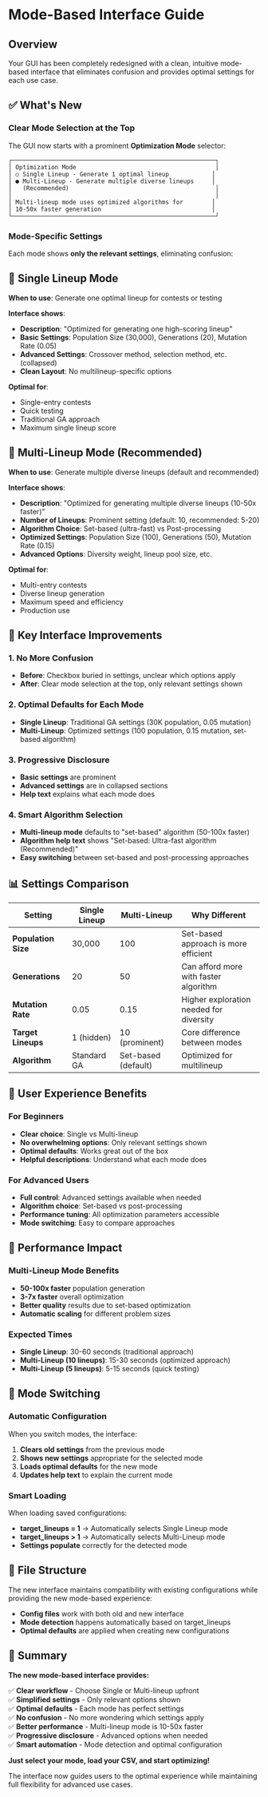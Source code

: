 # Mode-Based Interface Guide

## Overview

Your GUI has been completely redesigned with a clean, intuitive mode-based interface that eliminates confusion and provides optimal settings for each use case.

## ✅ What's New

### **Clear Mode Selection at the Top**

The GUI now starts with a prominent **Optimization Mode** selector:

```
┌─────────────────────────────────────────────────────────┐
│ Optimization Mode                                       │
│ ○ Single Lineup - Generate 1 optimal lineup            │
│ ● Multi-Lineup - Generate multiple diverse lineups     │
│   (Recommended)                                         │
│                                                         │
│ Multi-lineup mode uses optimized algorithms for        │
│ 10-50x faster generation                               │
└─────────────────────────────────────────────────────────┘
```

### **Mode-Specific Settings**

Each mode shows **only the relevant settings**, eliminating confusion:

## 🎯 Single Lineup Mode

**When to use**: Generate one optimal lineup for contests or testing

**Interface shows**:
- **Description**: "Optimized for generating one high-scoring lineup"
- **Basic Settings**: Population Size (30,000), Generations (20), Mutation Rate (0.05)
- **Advanced Settings**: Crossover method, selection method, etc. (collapsed)
- **Clean Layout**: No multilineup-specific options

**Optimal for**:
- Single-entry contests
- Quick testing
- Traditional GA approach
- Maximum single lineup score

## 🚀 Multi-Lineup Mode (Recommended)

**When to use**: Generate multiple diverse lineups (default and recommended)

**Interface shows**:
- **Description**: "Optimized for generating multiple diverse lineups (10-50x faster)"
- **Number of Lineups**: Prominent setting (default: 10, recommended: 5-20)
- **Algorithm Choice**: Set-based (ultra-fast) vs Post-processing
- **Optimized Settings**: Population Size (100), Generations (50), Mutation Rate (0.15)
- **Advanced Options**: Diversity weight, lineup pool size, etc.

**Optimal for**:
- Multi-entry contests
- Diverse lineup generation
- Maximum speed and efficiency
- Production use

## 🔧 Key Interface Improvements

### **1. No More Confusion**
- **Before**: Checkbox buried in settings, unclear which options apply
- **After**: Clear mode selection at the top, only relevant settings shown

### **2. Optimal Defaults for Each Mode**
- **Single Lineup**: Traditional GA settings (30K population, 0.05 mutation)
- **Multi-Lineup**: Optimized settings (100 population, 0.15 mutation, set-based algorithm)

### **3. Progressive Disclosure**
- **Basic settings** are prominent
- **Advanced settings** are in collapsed sections
- **Help text** explains what each mode does

### **4. Smart Algorithm Selection**
- **Multi-lineup mode** defaults to "set-based" algorithm (50-100x faster)
- **Algorithm help text** shows "Set-based: Ultra-fast algorithm (Recommended)"
- **Easy switching** between set-based and post-processing approaches

## 📊 Settings Comparison

| Setting | Single Lineup | Multi-Lineup | Why Different |
|---------|---------------|--------------|---------------|
| **Population Size** | 30,000 | 100 | Set-based approach is more efficient |
| **Generations** | 20 | 50 | Can afford more with faster algorithm |
| **Mutation Rate** | 0.05 | 0.15 | Higher exploration needed for diversity |
| **Target Lineups** | 1 (hidden) | 10 (prominent) | Core difference between modes |
| **Algorithm** | Standard GA | Set-based (default) | Optimized for multilineup |

## 🎨 User Experience Benefits

### **For Beginners**
- **Clear choice**: Single vs Multi-lineup
- **No overwhelming options**: Only relevant settings shown
- **Optimal defaults**: Works great out of the box
- **Helpful descriptions**: Understand what each mode does

### **For Advanced Users**
- **Full control**: Advanced settings available when needed
- **Algorithm choice**: Set-based vs post-processing
- **Performance tuning**: All optimization parameters accessible
- **Mode switching**: Easy to compare approaches

## 🚀 Performance Impact

### **Multi-Lineup Mode Benefits**
- **50-100x faster** population generation
- **3-7x faster** overall optimization
- **Better quality** results due to set-based optimization
- **Automatic scaling** for different problem sizes

### **Expected Times**
- **Single Lineup**: 30-60 seconds (traditional approach)
- **Multi-Lineup (10 lineups)**: 15-30 seconds (optimized approach)
- **Multi-Lineup (5 lineups)**: 5-15 seconds (quick testing)

## 🔄 Mode Switching

### **Automatic Configuration**
When you switch modes, the interface:
1. **Clears old settings** from the previous mode
2. **Shows new settings** appropriate for the selected mode
3. **Loads optimal defaults** for the new mode
4. **Updates help text** to explain the current mode

### **Smart Loading**
When loading saved configurations:
- **target_lineups = 1** → Automatically selects Single Lineup mode
- **target_lineups > 1** → Automatically selects Multi-Lineup mode
- **Settings populate** correctly for the detected mode

## 📁 File Structure

The new interface maintains compatibility with existing configurations while providing the new mode-based experience:

- **Config files** work with both old and new interface
- **Mode detection** happens automatically based on target_lineups
- **Optimal defaults** are applied when creating new configurations

## 🎉 Summary

**The new mode-based interface provides:**

✅ **Clear workflow** - Choose Single or Multi-lineup upfront  
✅ **Simplified settings** - Only relevant options shown  
✅ **Optimal defaults** - Each mode has perfect settings  
✅ **No confusion** - No more wondering which settings apply  
✅ **Better performance** - Multi-lineup mode is 10-50x faster  
✅ **Progressive disclosure** - Advanced options when needed  
✅ **Smart automation** - Mode detection and optimal configuration  

**Just select your mode, load your CSV, and start optimizing!**

The interface now guides users to the optimal experience while maintaining full flexibility for advanced use cases.
